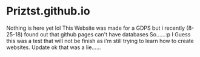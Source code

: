 # Priztst.github.io
Nothing is here yet lol
This Website was made for a GDPS but i recently (8-25-18) found out that github pages can't have databases
So......:p
I Guess this was a test that will not be finish as i'm still trying to learn how to create websites.
Update ok that was a lie......
